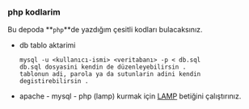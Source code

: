 ### php kodlarim

Bu depoda **`php`**de yazdığım çesitli kodları bulacaksınız.

- db tablo aktarimi 
	
	  mysql -u <kullanıcı-ismi> <veritabanı> -p < db.sql
	  db.sql dosyasini kendin de düzenleyebilirsin .
	  tablonun adi, parola ya da sutunlarin adini kendin degistirebilirsin .

- apache - mysql - php (lamp) kurmak için [LAMP](http://github.com/gdemir/pro-lang/blob/master/php/LAMP) betiğini çalıştırınız.
